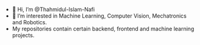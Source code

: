 - 👋 Hi, I’m @Thahmidul-Islam-Nafi
- 👀 I’m interested in Machine Learning, Computer Vision, Mechatronics and Robotics. 
- My repositories contain certain backend, frontend and machine learning projects.


<!---
Thahmidul-Islam-Nafi/Thahmidul-Islam-Nafi is a ✨ special ✨ repository because its `README.md` (this file) appears on your GitHub profile.
You can click the Preview link to take a look at your changes.
--->
